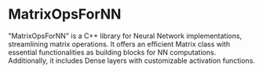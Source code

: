 # MatrixOpsForNN
"MatrixOpsForNN" is a C++ library for Neural Network implementations, streamlining matrix operations. It offers an efficient Matrix class with essential functionalities as building blocks for NN computations. Additionally, it includes Dense layers with customizable activation functions.
